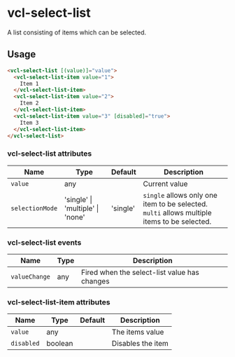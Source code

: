# vcl-select-list

A list consisting of items which can be selected.

## Usage

```html
<vcl-select-list [(value)]="value">
  <vcl-select-list-item value="1">
    Item 1
  </vcl-select-list-item>
  <vcl-select-list-item value="2">
    Item 2
  </vcl-select-list-item>
  <vcl-select-list-item value="3" [disabled]="true">
    Item 3
  </vcl-select-list-item>
</vcl-select-list>
```

### vcl-select-list attributes

Name            | Type                             | Default     | Description
----------      | -------                          | -------     | --------------------------------------
`value`         | any                              |             | Current value
`selectionMode` | 'single' \| 'multiple' \| 'none' | 'single'    | `single` allows only one item to be selected. `multi` allows multiple items to be selected.

### vcl-select-list events

Name            | Type    | Description
----------      | ------- | --------------------------------------
`valueChange`   | any     | Fired when the select-list value has changes


### vcl-select-list-item attributes

Name              | Type                  | Default   | Description
----------        | -------               | -------   | --------------------------------------
`value`           | any                   |           | The items value
`disabled`        | boolean               |           | Disables the item
